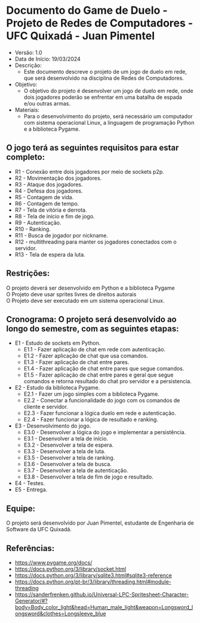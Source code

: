 # Documento do Game de Duelo - Projeto de Redes de Computadores - UFC Quixadá - Juan Pimentel
- Versão: 1.0
- Data de Início: 19/03/2024
- Descrição: 
  - Este documento descreve o projeto de um jogo de duelo em rede, que será desenvolvido na disciplina de Redes de Computadores.
- Objetivo: 
  - O objetivo do projeto é desenvolver um jogo de duelo em rede, onde dois jogadores poderão se enfrentar em uma batalha de espada e/ou outras armas.
- Materiais:
  - Para o desenvolvimento do projeto, será necessário um computador com sistema operacional Linux, a linguagem de programação Python e a biblioteca Pygame.
## O jogo terá as seguintes requisitos para estar completo: 
  - R1 - Conexão entre dois jogadores por meio de sockets p2p.
  - R2 - Movimentação dos jogadores.
  - R3 - Ataque dos jogadores.
  - R4 - Defesa dos jogadores.
  - R5 - Contagem de vida.
  - R6 - Contagem de tempo.
  - R7 - Tela de vitória e derrota.
  - R8 - Tela de início e fim de jogo.
  - R9 - Autenticação.
  - R10 - Ranking.
  - R11 - Busca de jogador por nickname.
  - R12 - multithreading para manter os jogadores conectados com o servidor.
  - R13 - Tela de espera da luta.

## Restrições: 
O projeto deverá ser desenvolvido em Python e a biblioteca Pygame <br/>
O Projeto deve usar sprites livres de direitos autorais <br/>
O Projeto deve ser executado em um sistema operacional Linux. <br/>

## Cronograma: O projeto será desenvolvido ao longo do semestre, com as seguintes etapas:
- E1 - Estudo de sockets em Python.
  - E1.1 - Fazer aplicação de chat em rede com autenticação.
  - E1.2 - Fazer aplicação de chat que usa comandos.
  - E1.3 - Fazer aplicação de chat entre pares.
  - E1.4 - Fazer aplicação de chat entre pares que segue comandos.
  - E1.5 - Fazer aplicação de chat entre pares e geral que segue comandos e retorna resultado do chat pro servidor e a persistencia.
- E2 - Estudo da biblioteca Pygame.
  - E2.1 - Fazer um jogo simples com a biblioteca Pygame.
  - E2.2 - Conectar a funcionalidade do jogo com os comandos de cliente e servidor.
  - E2.3 - Fazer funcionar a lógica duelo em rede e autenticação.
  - E2.4 - Fazer funcionar a lógica de resultado e ranking.
- E3 - Desenvolvimento do jogo.
  - E3.0 - Desenvolver a lógica do jogo e implementar a persistência.
  - E3.1 - Desenvolver a tela de início.
  - E3.2 - Desenvolver a tela de espera.
  - E3.3 - Desenvolver a tela de luta.
  - E3.5 - Desenvolver a tela de ranking.
  - E3.6 - Desenvolver a tela de busca.
  - E3.7 - Desenvolver a tela de autenticação.
  - E3.8 - Desenvolver a tela de fim de jogo e resultado.
- E4 - Testes.
- E5 - Entrega.

## Equipe: 
O projeto será desenvolvido por Juan Pimentel, estudante de Engenharia de Software da UFC Quixadá.
## Referências: 
- https://www.pygame.org/docs/
- https://docs.python.org/3/library/socket.html
- https://docs.python.org/3/library/sqlite3.html#sqlite3-reference
- https://docs.python.org/pt-br/3/library/threading.html#module-threading
- https://sanderfrenken.github.io/Universal-LPC-Spritesheet-Character-Generator/#?body=Body_color_light&head=Human_male_light&weapon=Longsword_longsword&clothes=Longsleeve_blue